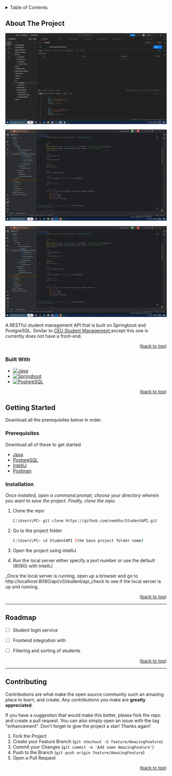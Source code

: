 <a name="readme-top"></a>
<!-- TABLE OF CONTENTS -->
<details>
  <summary>Table of Contents</summary>
  <ol>
    <li>
      <a href="#about-the-project">About The Project</a>
      <ul>
        <li><a href="#built-with">Built With</a></li>
      </ul>
    </li>
    <li>
      <a href="#getting-started">Getting Started</a>
      <ul>
        <li><a href="#prerequisites">Prerequisites</a></li>
        <li><a href="#installation">Installation</a></li>
      </ul>
    </li>
       <li>
      <a href="#api-routes">Routes</a>
      <ul>
           <li><a href="#api-routes">API Routes</a></li>
           <li><a href="#front-end-routes">Front-end Routes</a></li>
      </ul>
    </li>
    <li><a href="#roadmap">Roadmap</a></li>
    <li><a href="#contributing">Contributing</a></li>

  </ol>
</details>



<!-- ABOUT THE PROJECT -->
## About The Project

![Postman Screenshot](./1.PNG)

![RestController.java Screenshot](./assets/controller.PNG)


![Model.java Screenshot](./assets/MODEL.PNG)

A RESTful student management API that is built on Springboot and PostgreSQL. Similar to [CEU Student Management ](https://github.com/neekho/CEU-Student-Management) except this one is currently does not have a front-end. 

<p align="right">(<a href="#readme-top">back to top</a>)</p>

### Built With



* [![Java][Java.com]][Java-url]
* [![Springboot][Springboot.com]][Springboot-url]
* [![PostgreSQL][PostgreSQL.org]][PostgreSQL-url]


<p align="right">(<a href="#readme-top">back to top</a>)</p>

<!-- GETTING STARTED -->
## Getting Started

Download all the prerequisites below in order.

### Prerequisites
Download all of these to get started

* [Java](https://www.oracle.com/java/technologies/downloads/)
* [PostgreSQL](https://www.postgresql.org/download/)
* [IntelliJ](https://www.jetbrains.com/idea/download/?section=windows)
* [Postman](https://www.postman.com/downloads/)

### Installation

_Once installed, open a command prompt, choose your directory wherein you want to save the project. Finally, clone the repo._


1. Clone the repo
   ```sh
   C:\Users\PC> git clone https://github.com/neekho/StudentAPI.git
   ```
2. Go to the project folder
   ```sh
   C:\Users\PC> cd StudentAPI (the base project folder name)
   ```
3. Open the project using intelliJ
   
4. Run the local server either specify a port number or use the default (8080) with IntelliJ


_Once the local server is running, open up a browser and go to http://localhost:8080/api/v1/student/api_check 
to see if the local server is up and running.


<p align="right">(<a href="#readme-top">back to top</a>)</p>

___________________________________________________________________________________________________




<!-- ROADMAP -->
## Roadmap

- [ ] Student login service
- [ ] Frontend integration with 
- [ ] Filtering and sorting of students



<p align="right">(<a href="#readme-top">back to top</a>)</p>

___________________________________________________________________________________________________

<!-- CONTRIBUTING -->
## Contributing

Contributions are what make the open source community such an amazing place to learn, and create. Any contributions you make are **greatly appreciated**.

If you have a suggestion that would make this better, please fork the repo and create a pull request. You can also simply open an issue with the tag "enhancement".
Don't forget to give the project a star! Thanks again!

1. Fork the Project
2. Create your Feature Branch (`git checkout -b feature/AmazingFeature`)
3. Commit your Changes (`git commit -m 'Add some AmazingFeature'`)
4. Push to the Branch (`git push origin feature/AmazingFeature`)
5. Open a Pull Request

<p align="right">(<a href="#readme-top">back to top</a>)</p>




























<!-- MARKDOWN LINKS & IMAGES -->
<!-- https://www.markdownguide.org/basic-syntax/#reference-style-links -->
[product-screenshot]: images/screenshot.png

[Java.com]: https://img.shields.io/badge/java-35495E?style=for-the-badge&logo=java&logoColor=white
[Java-url]: https://www.java.com/en/

[Springboot.com]: https://img.shields.io/badge/springboot-35495E?style=for-the-badge&springboot=java&logoColor=white
[Springboot-url]: https://spring.io/projects/spring-boot

[PostgreSQL.org]: https://img.shields.io/badge/PostgreSQL-33415E?style=for-the-badge&logo=postgresql&logoColor=white
[PostgreSQL-url]: https://www.postgresql.org
